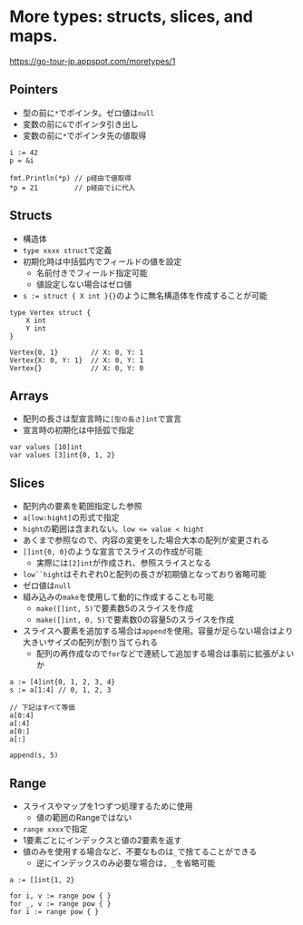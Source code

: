 More types: structs, slices, and maps.
================

https://go-tour-jp.appspot.com/moretypes/1

Pointers
------------------------

* 型の前に`*`でポインタ。ゼロ値は`null`
* 変数の前に`&`でポインタ引き出し
* 変数の前に`*`でポインタ先の値取得

```golang
i := 42
p = &i

fmt.Println(*p) // p経由で値取得
*p = 21         // p経由でiに代入
```

Structs
-------------------------

* 構造体
* `type xxxx struct`で定義
* 初期化時は中括弧内でフィールドの値を設定
  * 名前付きでフィールド指定可能
  * 値設定しない場合はゼロ値
* `s := struct { X int }{}`のように無名構造体を作成することが可能

```golang
type Vertex struct {
    X int
    Y int
}

Vertex{0, 1}        // X: 0, Y: 1
Vertex{X: 0, Y: 1}  // X: 0, Y: 1
Vertex{}            // X: 0, Y: 0
```

Arrays
-----------------------------

* 配列の長さは型宣言時に`[型の長さ]int`で宣言
* 宣言時の初期化は中括弧で指定

```golang
var values [10]int
var values [3]int{0, 1, 2}
```

Slices
------------------------------

* 配列内の要素を範囲指定した参照
* `a[low:hight]`の形式で指定
* `hight`の範囲は含まれない。`low <= value < hight`
* あくまで参照なので、内容の変更をした場合大本の配列が変更される
* `[]int{0, 0}`のような宣言でスライスの作成が可能
  * 実際には`[2]int`が作成され、参照スライスとなる
* `low``hight`はそれぞれ0と配列の長さが初期値となっており省略可能
* ゼロ値は`null`
* 組み込みの`make`を使用して動的に作成することも可能
  * `make([]int, 5)`で要素数5のスライスを作成
  * `make([]int, 0, 5)`で要素数0の容量5のスライスを作成
* スライスへ要素を追加する場合は`append`を使用。容量が足らない場合はより大きいサイズの配列が割り当てられる
  * 配列の再作成なので`for`などで連続して追加する場合は事前に拡張がよいか

```golang
a := [4]int{0, 1, 2, 3, 4}
s := a[1:4] // 0, 1, 2, 3

// 下記はすべて等価
a[0:4]
a[:4]
a[0:]
a[:]

append(s, 5)
```

Range
---------------

* スライスやマップを1つずつ処理するために使用
  * 値の範囲のRangeではない
* `range xxxx`で指定
* 1要素ごとにインデックスと値の2要素を返す
* 値のみを使用する場合など、不要なものは`_`で捨てることができる
  * 逆にインデックスのみ必要な場合は`, _`を省略可能

```golang
a := []int{1, 2}

for i, v := range pow { }
for _, v := range pow { }
for i := range pow { }
```